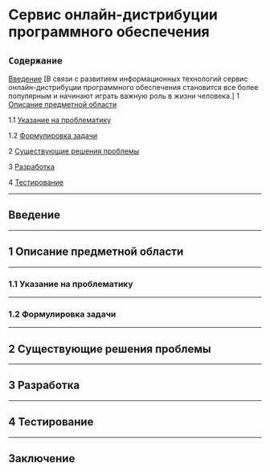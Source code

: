 # Сервис онлайн-дистрибуции программного обеспечения
## `Содержание`
[Введение](#введение)
 [В связи с развитием информационных технологий сервис онлайн-дистрибуции программного обеспечения становится все более популярным и начинают играть важную роль в жизни человека.]
1 [Описание предметной области](#по)

1.1 [Указание на проблематику](#проблематика) 

1.2 [Формулировка задачи](#формулировка_задачи)

2  [Существующие решения проблемы](#решения_проблемы)

3 [Разработка](#разработка)

4 [Тестирование](#тестирование)

***
## Введение <a name ="введение"></a>
***
## 1 Описание предметной области <a name ="по"></a>
***
  ### 1.1 Указание на проблематику <a name ="проблематика"></a>
***
  ### 1.2 Формулировка задачи <a name ="формулировка_задачи"></a>
***
## 2 Существующие решения проблемы <a name ="решения_проблемы"></a>
***
## 3 Разработка <a name ="разработка"></a>
***
## 4 Тестирование <a name ="тестирование"></a>
***
## Заключение
